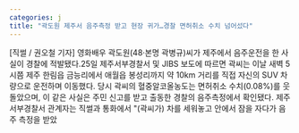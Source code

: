 ```yaml
---
categories: j
title: "곽도원 제주서 음주측정 받고 현장 귀가…경찰 면허취소 수치 넘어섰다"
---
```

[직썰 / 권오철 기자] 영화배우 곽도원(48·본명 곽병규)씨가 제주에서 음주운전을 한 사실이 경찰에 적발됐다.25일 제주서부경찰서 및 JIBS 보도에 따르면 곽씨는 이날 새벽 5시쯤 제주 한림읍 금능리에서 애월읍 봉성리까지 약 10km 거리를 직접 자신의 SUV 차량으로 운전하며 이동했다. 당시 곽씨의 혈중알코올농도는 면허취소 수치(0.08%)를 웃돌았으며, 이 같은 사실은 주민 신고를 받고 출동한 경찰의 음주측정에서 확인됐다. 제주서부경찰서 관계자는 직썰과 통화에서 "(곽씨가) 차를 세워놓고 안에서 잠을 자다가 음주 측정을 받았
